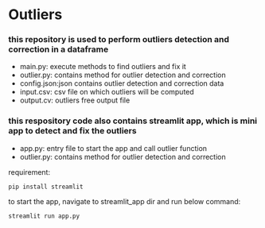 # Outliers #

### this repository is used to perform outliers detection and correction in a dataframe
    
  - main.py: execute methods to find outliers and fix it
  - outlier.py: contains method for outlier detection and correction
  - config.json:json contains outlier detection and correction data 
  - input.csv: csv file on which outliers will be computed
  - output.cv: outliers free output file

### this respository code also contains streamlit app, which is mini app to detect and fix the outliers  

  - app.py:  entry file to start the app and call outlier function
  - outlier.py: contains method for outlier detection and correction
 
 requirement:
 
 ```pip install streamlit ```
 
 to start the app, navigate to streamlit_app dir and run below command:
 
 ```streamlit run app.py ```
 
